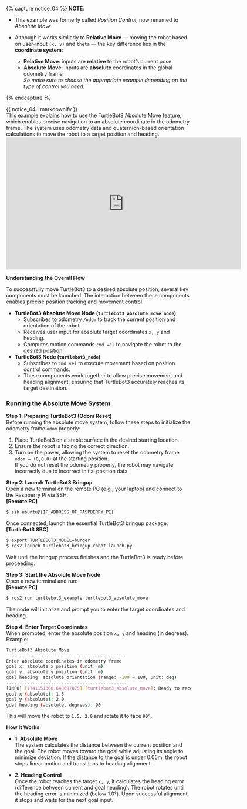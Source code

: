 
{% capture notice_04 %}
**NOTE**:

- This example was formerly called *Position Control*, now renamed to *Absolute Move*.
- Although it works similarly to **Relative Move** — moving the robot based on user-input `(x, y)` and `theta` — the key difference lies in the **coordinate system**:

  - **Relative Move**: inputs are **relative** to the robot’s current pose  
  - **Absolute Move**: inputs are **absolute** coordinates in the global odometry frame  
*So make sure to choose the appropriate example depending on the type of control you need.*

{% endcapture %}
<div class="notice--info">{{ notice_04 | markdownify }}</div>
This example explains how to use the TurtleBot3 Absolute Move feature, which enables precise navigation to an absolute coordinate in the odometry frame. The system uses odometry data and quaternion-based orientation calculations to move the robot to a target position and heading.  

<iframe width="640" height="360" src="https://www.youtube.com/embed/23gX5w4ZzkE" frameborder="0" allow="accelerometer; autoplay; encrypted-media; gyroscope; picture-in-picture" allowfullscreen></iframe>

**Understanding the Overall Flow**

To successfully move TurtleBot3 to a desired absolute position, several key components must be launched. The interaction between these components enables precise position tracking and movement control.

- **TurtleBot3 Absolute Move Node (`turtlebot3_absolute_move node`)**
    - Subscribes to odometry `/odom` to track the current position and orientation of the robot.
    - Receives user input for absolute target coordinates `x, y` and heading.
    - Computes motion commands `cmd_vel` to navigate the robot to the desired position.
- **TurtleBot3 Node (`turtlebot3_node`)**
    - Subscribes to `cmd_vel` to execute movement based on position control commands.
    - These components work together to allow precise movement and heading alignment, ensuring that TurtleBot3 accurately reaches its target destination.



### [**Running the Absolute Move System**](#running-the-absolute-move-system)

**Step 1: Preparing TurtleBot3 (Odom Reset)**  
Before running the absolute move system, follow these steps to initialize the odometry frame `odom` properly:
1. Place TurtleBot3 on a stable surface in the desired starting location.
2. Ensure the robot is facing the correct direction.
3. Turn on the power, allowing the system to reset the odometry frame `odom = (0,0,0)` at the starting position.  
If you do not reset the odometry properly, the robot may navigate incorrectly due to incorrect initial position data.

**Step 2: Launch TurtleBot3 Bringup**  
Open a new terminal on the remote PC (e.g., your laptop) and connect to the Raspberry Pi via SSH:  
  **[Remote PC]**  
  ```bash
  $ ssh ubuntu@{IP_ADDRESS_OF_RASPBERRY_PI}
  ```  

Once connected, launch the essential TurtleBot3 bringup package:  
**[TurtleBot3 SBC]**  
  ```bash
  $ export TURTLEBOT3_MODEL=burger
  $ ros2 launch turtlebot3_bringup robot.launch.py
  ```

Wait until the bringup process finishes and the TurtleBot3 is ready before proceeding.

**Step 3: Start the Absolute Move Node**  
Open a new terminal and run:  
  **[Remote PC]**  
  ```bash
  $ ros2 run turtlebot3_example turtlebot3_absolute_move
  ```
The node will initialize and prompt you to enter the target coordinates and heading.

**Step 4: Enter Target Coordinates**  
When prompted, enter the absolute position `x, y` and heading (in degrees). Example:

```bash
TurtleBot3 Absolute Move
----------------------------------------------
Enter absolute coordinates in odometry frame
goal x: absolute x position (unit: m)
goal y: absolute y position (unit: m)
goal heading: absolute orientation (range: -180 ~ 180, unit: deg)
----------------------------------------------
[INFO] [1741151360.648697875] [turtlebot3_absolute_move]: Ready to receive goal inputs.
goal x (absolute): 1.5
goal y (absolute): 2.0
goal heading (absolute, degrees): 90
```

This will move the robot to `1.5, 2.0` and rotate it to face `90°`.

**How It Works**  
- **1. Absolute Move**  
    The system calculates the distance between the current position and the goal.
    The robot moves toward the goal while adjusting its angle to minimize deviation.
    If the distance to the goal is under 0.05m, the robot stops linear motion and transitions to heading alignment.

- **2. Heading Control**  
    Once the robot reaches the target `x, y`, it calculates the heading error (difference between current and goal heading).
    The robot rotates until the heading error is minimized (below 1.0°).
    Upon successful alignment, it stops and waits for the next goal input.

